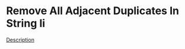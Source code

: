 Remove All Adjacent Duplicates In String Ii
=====  
[Description](https://leetcode.com/problems/remove-all-adjacent-duplicates-in-string-ii/)